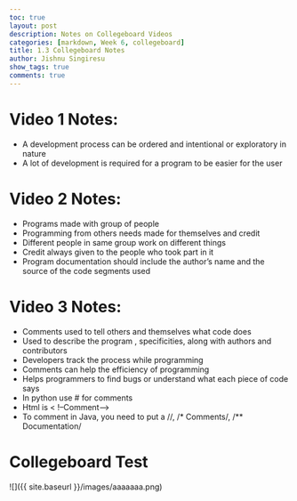 ```yaml
---
toc: true
layout: post
description: Notes on Collegeboard Videos
categories: [markdown, Week 6, collegeboard]
title: 1.3 Collegeboard Notes
author: Jishnu Singiresu
show_tags: true
comments: true
---
```

# Video 1 Notes:
- A development process can be ordered and intentional or exploratory in nature
- A lot of development is required for a program to be easier for the user
# Video 2 Notes:
- Programs made with group of people 
- Programming from others needs made for themselves and credit
- Different people in same group work on different things
- Credit always given to the people who took part in it
- Program documentation should include the author’s name and the source of the code segments used
# Video 3 Notes:
- Comments used to tell others and themselves what code does 
- Used to describe the program , specificities, along with authors and contributors 
- Developers track the process while programming
- Comments can help the efficiency of programming
- Helps programmers to find bugs or understand what each piece of code says
- In python use # for comments
- Html is < !–Comment–>
- To comment in Java, you need to put a //, /* Comments/, /** Documentation/

# Collegeboard Test

![]({{ site.baseurl }}/images/aaaaaaa.png)
